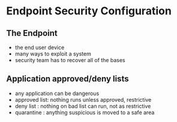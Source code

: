 # Endpoint Security Configuration

## The Endpoint

- the end user device
- many ways to exploit a system
- security team has to recover all of the bases

## Application approved/deny lists

- any application can be dangerous
- approved list: nothing runs unless approved, restrictive
- deny list : nothing on bad list can run, not as restrictive
- quarantine : anything suspicious is moved to a safe area
